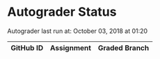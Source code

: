 # Autograder Status
Autograder last run at: October 03, 2018 at 01:20

| GitHub ID | Assignment | Graded Branch |
|-----------|------------|---------------|
